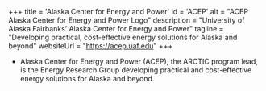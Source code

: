 +++
title = 'Alaska Center for Energy and Power'
id = 'ACEP'
alt = "ACEP Alaska Center for Energy and Power Logo"
description = "University of Alaska Fairbanks’ Alaska Center for Energy and Power"
tagline = "Developing practical, cost-effective energy solutions for Alaska and beyond"
websiteUrl = "https://acep.uaf.edu"
+++
* Alaska Center for Energy and Power (ACEP), the ARCTIC program lead, is the Energy Research Group developing practical and cost-effective energy solutions for Alaska and beyond. 